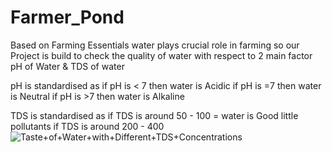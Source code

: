 # Farmer_Pond
Based on Farming Essentials water plays crucial role in farming 
so our Project is build to check the quality of water with respect to 2 main factor
pH of Water  &  TDS of water

pH is standardised as 
if pH is < 7 then water is Acidic
if pH is =7 then water is Neutral
if pH is >7 then water is Alkaline

TDS is standardised as 
if TDS is around 50 - 100 = water is Good little pollutants
if TDS is around 200 - 400 
![Taste+of+Water+with+Different+TDS+Concentrations](https://github.com/user-attachments/assets/23c13518-d3fa-475c-aeb9-1bc07645cac6)
